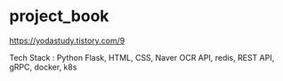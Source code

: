 # project_book

https://yodastudy.tistory.com/9

Tech Stack : Python Flask, HTML, CSS, Naver OCR API, redis, REST API, gRPC, docker, k8s
